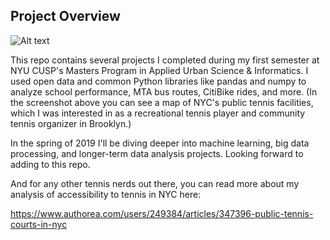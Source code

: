 ## Project Overview

![Alt text](../nyuProjects/images/tennis_sample.jpeg)

This repo contains several projects I completed during my first semester at NYU CUSP's Masters Program in Applied Urban Science & Informatics. I used open data and common Python libraries like pandas and numpy to analyze school performance, MTA bus routes, CitiBike rides, and more. (In the screenshot above you can see a map of NYC's public tennis facilities, which I was interested in as a recreational tennis player and community tennis organizer in Brooklyn.)

In the spring of 2019 I'll be diving deeper into machine learning, big data processing, and longer-term data analysis projects. Looking forward to adding to this repo.

And for any other tennis nerds out there, you can read more about my analysis of accessibility to tennis in NYC here:

https://www.authorea.com/users/249384/articles/347396-public-tennis-courts-in-nyc